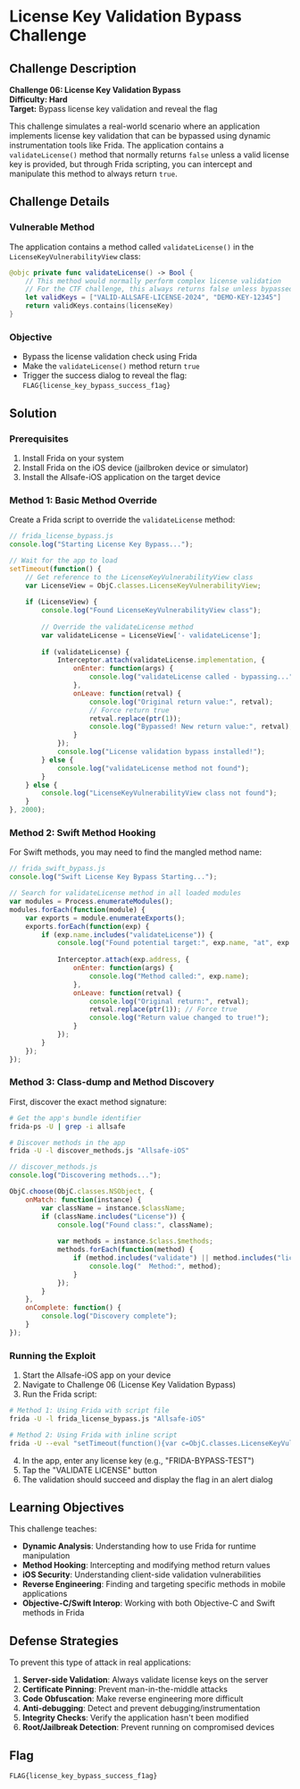 # License Key Validation Bypass Challenge

## Challenge Description

**Challenge 06: License Key Validation Bypass**  
**Difficulty: Hard**  
**Target:** Bypass license key validation and reveal the flag

This challenge simulates a real-world scenario where an application implements license key validation that can be bypassed using dynamic instrumentation tools like Frida. The application contains a `validateLicense()` method that normally returns `false` unless a valid license key is provided, but through Frida scripting, you can intercept and manipulate this method to always return `true`.

## Challenge Details

### Vulnerable Method
The application contains a method called `validateLicense()` in the `LicenseKeyVulnerabilityView` class:

```swift
@objc private func validateLicense() -> Bool {
    // This method would normally perform complex license validation
    // For the CTF challenge, this always returns false unless bypassed with Frida
    let validKeys = ["VALID-ALLSAFE-LICENSE-2024", "DEMO-KEY-12345"]
    return validKeys.contains(licenseKey)
}
```

### Objective
- Bypass the license validation check using Frida
- Make the `validateLicense()` method return `true`
- Trigger the success dialog to reveal the flag: `FLAG{license_key_bypass_success_f1ag}`

## Solution

### Prerequisites
1. Install Frida on your system
2. Install Frida on the iOS device (jailbroken device or simulator)
3. Install the Allsafe-iOS application on the target device

### Method 1: Basic Method Override

Create a Frida script to override the `validateLicense` method:

```javascript
// frida_license_bypass.js
console.log("Starting License Key Bypass...");

// Wait for the app to load
setTimeout(function() {
    // Get reference to the LicenseKeyVulnerabilityView class
    var LicenseView = ObjC.classes.LicenseKeyVulnerabilityView;
    
    if (LicenseView) {
        console.log("Found LicenseKeyVulnerabilityView class");
        
        // Override the validateLicense method
        var validateLicense = LicenseView['- validateLicense'];
        
        if (validateLicense) {
            Interceptor.attach(validateLicense.implementation, {
                onEnter: function(args) {
                    console.log("validateLicense called - bypassing...");
                },
                onLeave: function(retval) {
                    console.log("Original return value:", retval);
                    // Force return true
                    retval.replace(ptr(1));
                    console.log("Bypassed! New return value:", retval);
                }
            });
            console.log("License validation bypass installed!");
        } else {
            console.log("validateLicense method not found");
        }
    } else {
        console.log("LicenseKeyVulnerabilityView class not found");
    }
}, 2000);
```

### Method 2: Swift Method Hooking

For Swift methods, you may need to find the mangled method name:

```javascript
// frida_swift_bypass.js
console.log("Swift License Key Bypass Starting...");

// Search for validateLicense method in all loaded modules
var modules = Process.enumerateModules();
modules.forEach(function(module) {
    var exports = module.enumerateExports();
    exports.forEach(function(exp) {
        if (exp.name.includes("validateLicense")) {
            console.log("Found potential target:", exp.name, "at", exp.address);
            
            Interceptor.attach(exp.address, {
                onEnter: function(args) {
                    console.log("Method called:", exp.name);
                },
                onLeave: function(retval) {
                    console.log("Original return:", retval);
                    retval.replace(ptr(1)); // Force true
                    console.log("Return value changed to true!");
                }
            });
        }
    });
});
```

### Method 3: Class-dump and Method Discovery

First, discover the exact method signature:

```bash
# Get the app's bundle identifier
frida-ps -U | grep -i allsafe

# Discover methods in the app
frida -U -l discover_methods.js "Allsafe-iOS"
```

```javascript
// discover_methods.js
console.log("Discovering methods...");

ObjC.choose(ObjC.classes.NSObject, {
    onMatch: function(instance) {
        var className = instance.$className;
        if (className.includes("License")) {
            console.log("Found class:", className);
            
            var methods = instance.$class.$methods;
            methods.forEach(function(method) {
                if (method.includes("validate") || method.includes("license")) {
                    console.log("  Method:", method);
                }
            });
        }
    },
    onComplete: function() {
        console.log("Discovery complete");
    }
});
```

### Running the Exploit

1. Start the Allsafe-iOS app on your device
2. Navigate to Challenge 06 (License Key Validation Bypass)
3. Run the Frida script:

```bash
# Method 1: Using Frida with script file
frida -U -l frida_license_bypass.js "Allsafe-iOS"

# Method 2: Using Frida with inline script
frida -U --eval "setTimeout(function(){var c=ObjC.classes.LicenseKeyVulnerabilityView;if(c){var m=c['- validateLicense'];if(m){Interceptor.attach(m.implementation,{onLeave:function(r){r.replace(ptr(1));}});console.log('Bypass active!')}}},2000);" "Allsafe-iOS"
```

4. In the app, enter any license key (e.g., "FRIDA-BYPASS-TEST")
5. Tap the "VALIDATE LICENSE" button
6. The validation should succeed and display the flag in an alert dialog

## Learning Objectives

This challenge teaches:
- **Dynamic Analysis**: Understanding how to use Frida for runtime manipulation
- **Method Hooking**: Intercepting and modifying method return values
- **iOS Security**: Understanding client-side validation vulnerabilities
- **Reverse Engineering**: Finding and targeting specific methods in mobile applications
- **Objective-C/Swift Interop**: Working with both Objective-C and Swift methods in Frida

## Defense Strategies

To prevent this type of attack in real applications:
1. **Server-side Validation**: Always validate license keys on the server
2. **Certificate Pinning**: Prevent man-in-the-middle attacks
3. **Code Obfuscation**: Make reverse engineering more difficult
4. **Anti-debugging**: Detect and prevent debugging/instrumentation
5. **Integrity Checks**: Verify the application hasn't been modified
6. **Root/Jailbreak Detection**: Prevent running on compromised devices

## Flag
`FLAG{license_key_bypass_success_f1ag}`
